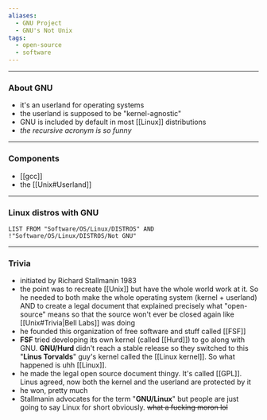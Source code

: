 ```yaml
---
aliases:
  - GNU Project
  - GNU's Not Unix
tags:
  - open-source
  - software
---
```

---

### About GNU

- it's an userland for operating systems
- the userland is supposed to be "kernel-agnostic"
- GNU is included by default in most [[Linux]] distributions
- _the recursive acronym is so funny_

---

### Components

- [[gcc]]
- the [[Unix#Userland]]

---

### Linux distros with GNU

```dataview
LIST FROM "Software/OS/Linux/DISTROS" AND !"Software/OS/Linux/DISTROS/Not GNU"
```

---

### Trivia

- initiated by Richard Stallmanin 1983
- the point was to recreate [[Unix]] but have the whole world work at it. So he needed to both make the whole operating system (kernel + userland) AND to create a legal document that explained precisely what "open-source" means so that the source won't ever be closed again like [[Unix#Trivia|Bell Labs]] was doing
- he founded this organization of free software and stuff called [[FSF]]
- **FSF** tried developing its own kernel (called [[Hurd]]) to go along with GNU. **GNU/Hurd** didn't reach a stable release so they switched to this "**Linus Torvalds**" guy's kernel called the [[Linux kernel]]. So what happened is uhh [[Linux]].
- he made the legal open source document thingy. It's called [[GPL]]. Linus agreed, now both the kernel and the userland are protected by it
- he won, pretty much
- Stallmanin advocates for the term "**GNU/Linux**" but people are just going to say Linux for short obviously. ~~what a fucking moron lol~~